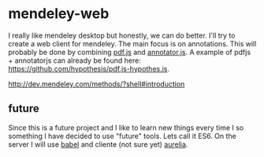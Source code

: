 # mendeley-web
I really like mendeley desktop but honestly, we can do better. I'll try to create a web client for mendeley. The main focus is on annotations. This will probably be done by combining [pdf.js](http://mozilla.github.io/pdf.js/) and [annotator.js](http://annotatorjs.org/). A example of pdfjs + annotatorjs can already be found here: https://github.com/hypothesis/pdf.js-hypothes.is.

http://dev.mendeley.com/methods/?shell#introduction

## future
Since this is a future project and I like to learn new things every time I so something I have decided to use "future" tools. Lets call it ES6. On the server I will use [babel](https://babeljs.io/) and cliente (not sure yet) [aurelia](http://aurelia.io/). 
